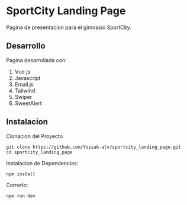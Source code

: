 # SportCity Landing Page

Pagina de presentacion para el gimnasio SportCity.

## Desarrollo
Pagina desarrollada con:
1. Vue.js
2. Javascript
3. Email.js
4. Tailwind 
5. Swiper
6. SweetAlert

## Instalacion
Clonacion del Proyecto
```
git clone https://github.com/Yosiak-alv/sportcity_landing_page.git
cd sportcity_landing_page
```
Instalacion de Dependencias:
```
npm install
```
Correrlo:
```
npm run dev
```
